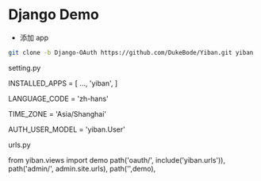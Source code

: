 # Django Demo

- 添加 app

```sh
git clone -b Django-OAuth https://github.com/DukeBode/Yiban.git yiban
```

setting.py

INSTALLED_APPS = [
    ...,
    'yiban',
]

LANGUAGE_CODE = 'zh-hans'

TIME_ZONE = 'Asia/Shanghai'

AUTH_USER_MODEL = 'yiban.User'

urls.py

from yiban.views import demo
    path('oauth/', include('yiban.urls')),
    path('admin/', admin.site.urls),
    path('',demo),
    